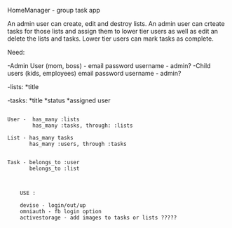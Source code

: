 HomeManager - group task app 

An admin user can create, edit and destroy lists. An admin user can crteate tasks for those lists and assign them to lower tier users as well as edit an delete the lists and tasks. Lower tier users can mark tasks as complete. 

Need: 

-Admin User (mom, boss) - email password username - admin? 
-Child users (kids, employees) email password username - admin?

-lists: 
    *title

-tasks: 
    *title
    *status
    *assigned user

~~~~~~~~~~~~~~~~~~~~~~~~~~~~

User -  has_many :lists 
        has_many :tasks, through: :lists 

List - has_many tasks
       has_many :users, through :tasks 


Task - belongs_to :user 
       belongs_to :list



    USE : 

    devise - login/out/up
    omniauth - fb login option
    activestorage - add images to tasks or lists ?????